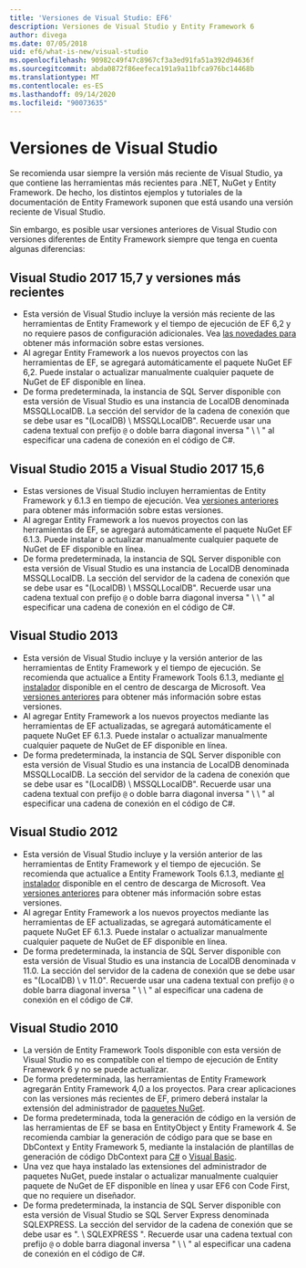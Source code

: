 ```yaml
---
title: 'Versiones de Visual Studio: EF6'
description: Versiones de Visual Studio y Entity Framework 6
author: divega
ms.date: 07/05/2018
uid: ef6/what-is-new/visual-studio
ms.openlocfilehash: 90982c49f47c8967cf3a3ed91fa51a392d94636f
ms.sourcegitcommit: abda0872f86eefeca191a9a11bfca976bc14468b
ms.translationtype: MT
ms.contentlocale: es-ES
ms.lasthandoff: 09/14/2020
ms.locfileid: "90073635"
---
```

# <a name="visual-studio-releases"></a>Versiones de Visual Studio

Se recomienda usar siempre la versión más reciente de Visual Studio, ya que contiene las herramientas más recientes para .NET, NuGet y Entity Framework.
De hecho, los distintos ejemplos y tutoriales de la documentación de Entity Framework suponen que está usando una versión reciente de Visual Studio.

Sin embargo, es posible usar versiones anteriores de Visual Studio con versiones diferentes de Entity Framework siempre que tenga en cuenta algunas diferencias:

## <a name="visual-studio-2017-157-and-newer"></a>Visual Studio 2017 15,7 y versiones más recientes

- Esta versión de Visual Studio incluye la versión más reciente de las herramientas de Entity Framework y el tiempo de ejecución de EF 6,2 y no requiere pasos de configuración adicionales.
Vea [las novedades para](xref:ef6/what-is-new/index) obtener más información sobre estas versiones.
- Al agregar Entity Framework a los nuevos proyectos con las herramientas de EF, se agregará automáticamente el paquete NuGet EF 6,2.
Puede instalar o actualizar manualmente cualquier paquete de NuGet de EF disponible en línea.
- De forma predeterminada, la instancia de SQL Server disponible con esta versión de Visual Studio es una instancia de LocalDB denominada MSSQLLocalDB.
La sección del servidor de la cadena de conexión que se debe usar es "(LocalDB) \\ MSSQLLocalDB".
Recuerde usar una cadena textual con prefijo `@` o doble barra diagonal inversa " \\ \\ " al especificar una cadena de conexión en el código de C#.  


## <a name="visual-studio-2015-to-visual-studio-2017-156"></a>Visual Studio 2015 a Visual Studio 2017 15,6

- Estas versiones de Visual Studio incluyen herramientas de Entity Framework y 6.1.3 en tiempo de ejecución.
Vea [versiones anteriores](xref:ef6/what-is-new/past-releases#ef-613) para obtener más información sobre estas versiones.
- Al agregar Entity Framework a los nuevos proyectos con las herramientas de EF, se agregará automáticamente el paquete NuGet EF 6.1.3.
Puede instalar o actualizar manualmente cualquier paquete de NuGet de EF disponible en línea.
- De forma predeterminada, la instancia de SQL Server disponible con esta versión de Visual Studio es una instancia de LocalDB denominada MSSQLLocalDB.
La sección del servidor de la cadena de conexión que se debe usar es "(LocalDB) \\ MSSQLLocalDB".
Recuerde usar una cadena textual con prefijo `@` o doble barra diagonal inversa " \\ \\ " al especificar una cadena de conexión en el código de C#.  


## <a name="visual-studio-2013"></a>Visual Studio 2013
- Esta versión de Visual Studio incluye y la versión anterior de las herramientas de Entity Framework y el tiempo de ejecución.
Se recomienda que actualice a Entity Framework Tools 6.1.3, mediante [el instalador](https://www.microsoft.com/download/details.aspx?id=40762) disponible en el centro de descarga de Microsoft.
Vea [versiones anteriores](xref:ef6/what-is-new/past-releases#ef-613) para obtener más información sobre estas versiones.
- Al agregar Entity Framework a los nuevos proyectos mediante las herramientas de EF actualizadas, se agregará automáticamente el paquete NuGet EF 6.1.3.
Puede instalar o actualizar manualmente cualquier paquete de NuGet de EF disponible en línea.
- De forma predeterminada, la instancia de SQL Server disponible con esta versión de Visual Studio es una instancia de LocalDB denominada MSSQLLocalDB.
La sección del servidor de la cadena de conexión que se debe usar es "(LocalDB) \\ MSSQLLocalDB".
Recuerde usar una cadena textual con prefijo `@` o doble barra diagonal inversa " \\ \\ " al especificar una cadena de conexión en el código de C#.  

## <a name="visual-studio-2012"></a>Visual Studio 2012

- Esta versión de Visual Studio incluye y la versión anterior de las herramientas de Entity Framework y el tiempo de ejecución.
Se recomienda que actualice a Entity Framework Tools 6.1.3, mediante [el instalador](https://www.microsoft.com/download/details.aspx?id=40762) disponible en el centro de descarga de Microsoft.
Vea [versiones anteriores](xref:ef6/what-is-new/past-releases#ef-613) para obtener más información sobre estas versiones.
- Al agregar Entity Framework a los nuevos proyectos mediante las herramientas de EF actualizadas, se agregará automáticamente el paquete NuGet EF 6.1.3.
Puede instalar o actualizar manualmente cualquier paquete de NuGet de EF disponible en línea.
- De forma predeterminada, la instancia de SQL Server disponible con esta versión de Visual Studio es una instancia de LocalDB denominada v 11.0.
La sección del servidor de la cadena de conexión que se debe usar es "(LocalDB) \\ v 11.0".
Recuerde usar una cadena textual con prefijo `@` o doble barra diagonal inversa " \\ \\ " al especificar una cadena de conexión en el código de C#.  

## <a name="visual-studio-2010"></a>Visual Studio 2010

- La versión de Entity Framework Tools disponible con esta versión de Visual Studio no es compatible con el tiempo de ejecución de Entity Framework 6 y no se puede actualizar.
- De forma predeterminada, las herramientas de Entity Framework agregarán Entity Framework 4,0 a los proyectos.
Para crear aplicaciones con las versiones más recientes de EF, primero deberá instalar la extensión del administrador de [paquetes NuGet](https://marketplace.visualstudio.com/items?itemName=NuGetTeam.NuGetPackageManager).
- De forma predeterminada, toda la generación de código en la versión de las herramientas de EF se basa en EntityObject y Entity Framework 4.
Se recomienda cambiar la generación de código para que se base en DbContext y Entity Framework 5, mediante la instalación de plantillas de generación de código DbContext para [C#](https://marketplace.visualstudio.com/items?itemName=EntityFrameworkTeam.EF5xDbContextGeneratorforC) o [Visual Basic](https://marketplace.visualstudio.com/items?itemName=EntityFrameworkTeam.EF5xDbContextGeneratorforVBNET).
- Una vez que haya instalado las extensiones del administrador de paquetes NuGet, puede instalar o actualizar manualmente cualquier paquete de NuGet de EF disponible en línea y usar EF6 con Code First, que no requiere un diseñador.
- De forma predeterminada, la instancia de SQL Server disponible con esta versión de Visual Studio se SQL Server Express denominada SQLEXPRESS.
La sección del servidor de la cadena de conexión que se debe usar es ". \\ SQLEXPRESS ".
Recuerde usar una cadena textual con prefijo `@` o doble barra diagonal inversa " \\ \\ " al especificar una cadena de conexión en el código de C#.
